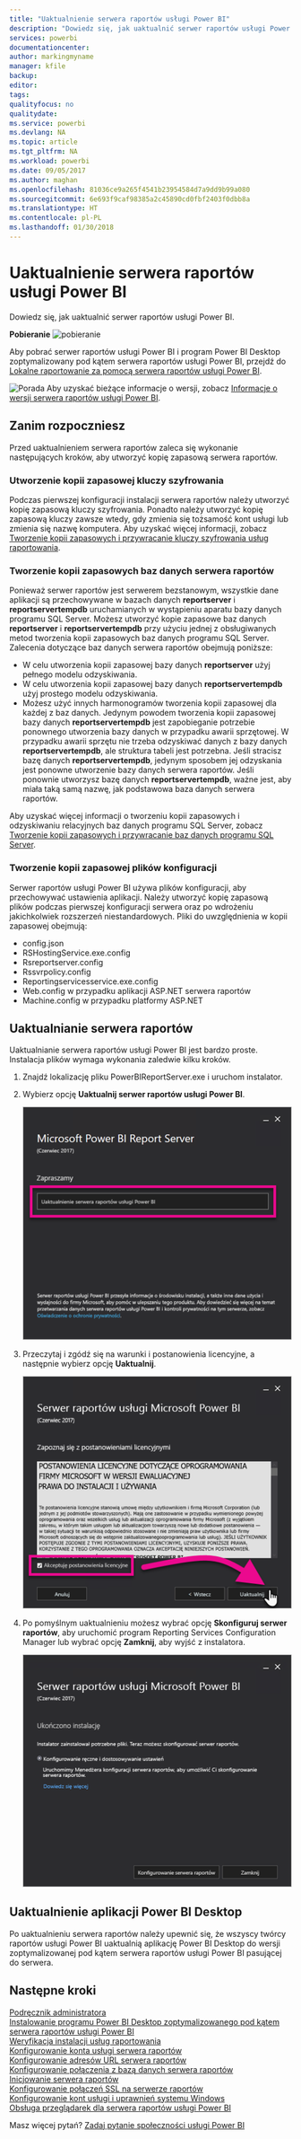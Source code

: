 ```yaml
---
title: "Uaktualnienie serwera raportów usługi Power BI"
description: "Dowiedz się, jak uaktualnić serwer raportów usługi Power BI."
services: powerbi
documentationcenter: 
author: markingmyname
manager: kfile
backup: 
editor: 
tags: 
qualityfocus: no
qualitydate: 
ms.service: powerbi
ms.devlang: NA
ms.topic: article
ms.tgt_pltfrm: NA
ms.workload: powerbi
ms.date: 09/05/2017
ms.author: maghan
ms.openlocfilehash: 81036ce9a265f4541b23954584d7a9dd9b99a080
ms.sourcegitcommit: 6e693f9caf98385a2c45890cd0fbf2403f0dbb8a
ms.translationtype: HT
ms.contentlocale: pl-PL
ms.lasthandoff: 01/30/2018
---
```

# <a name="upgrade-power-bi-report-server"></a>Uaktualnienie serwera raportów usługi Power BI
Dowiedz się, jak uaktualnić serwer raportów usługi Power BI.

 **Pobieranie** ![pobieranie](media/upgrade/download.png "pobieranie")

Aby pobrać serwer raportów usługi Power BI i program Power BI Desktop zoptymalizowany pod kątem serwera raportów usługi Power BI, przejdź do [Lokalne raportowanie za pomocą serwera raportów usługi Power BI](https://powerbi.microsoft.com/report-server/).

![Porada](media/upgrade/fyi-tip.png "Porada") Aby uzyskać bieżące informacje o wersji, zobacz [Informacje o wersji serwera raportów usługi Power BI](release-notes.md).

## <a name="before-you-begin"></a>Zanim rozpoczniesz
Przed uaktualnieniem serwera raportów zaleca się wykonanie następujących kroków, aby utworzyć kopię zapasową serwera raportów.

### <a name="backing-up-the-encryption-keys"></a>Utworzenie kopii zapasowej kluczy szyfrowania
Podczas pierwszej konfiguracji instalacji serwera raportów należy utworzyć kopię zapasową kluczy szyfrowania. Ponadto należy utworzyć kopię zapasową kluczy zawsze wtedy, gdy zmienia się tożsamość kont usługi lub zmienia się nazwę komputera. Aby uzyskać więcej informacji, zobacz [Tworzenie kopii zapasowych i przywracanie kluczy szyfrowania usług raportowania](https://docs.microsoft.com/sql/reporting-services/install-windows/ssrs-encryption-keys-back-up-and-restore-encryption-keys).

### <a name="backing-up-the-report-server-databases"></a>Tworzenie kopii zapasowych baz danych serwera raportów
Ponieważ serwer raportów jest serwerem bezstanowym, wszystkie dane aplikacji są przechowywane w bazach danych **reportserver** i **reportservertempdb** uruchamianych w wystąpieniu aparatu bazy danych programu SQL Server. Możesz utworzyć kopie zapasowe baz danych **reportserver** i **reportservertempdb** przy użyciu jednej z obsługiwanych metod tworzenia kopii zapasowych baz danych programu SQL Server. Zalecenia dotyczące baz danych serwera raportów obejmują poniższe:

* W celu utworzenia kopii zapasowej bazy danych **reportserver** użyj pełnego modelu odzyskiwania.
* W celu utworzenia kopii zapasowej bazy danych **reportservertempdb** użyj prostego modelu odzyskiwania.
* Możesz użyć innych harmonogramów tworzenia kopii zapasowej dla każdej z baz danych. Jedynym powodem tworzenia kopii zapasowej bazy danych **reportservertempdb** jest zapobieganie potrzebie ponownego utworzenia bazy danych w przypadku awarii sprzętowej. W przypadku awarii sprzętu nie trzeba odzyskiwać danych z bazy danych **reportservertempdb**, ale struktura tabeli jest potrzebna. Jeśli stracisz bazę danych **reportservertempdb**, jedynym sposobem jej odzyskania jest ponowne utworzenie bazy danych serwera raportów. Jeśli ponownie utworzysz bazę danych **reportservertempdb**, ważne jest, aby miała taką samą nazwę, jak podstawowa baza danych serwera raportów.

Aby uzyskać więcej informacji o tworzeniu kopii zapasowych i odzyskiwaniu relacyjnych baz danych programu SQL Server, zobacz [Tworzenie kopii zapasowych i przywracanie baz danych programu SQL Server](https://docs.microsoft.com/sql/relational-databases/backup-restore/back-up-and-restore-of-sql-server-databases).

### <a name="backing-up-the-configuration-files"></a>Tworzenie kopii zapasowej plików konfiguracji
Serwer raportów usługi Power BI używa plików konfiguracji, aby przechowywać ustawienia aplikacji. Należy utworzyć kopię zapasową plików podczas pierwszej konfiguracji serwera oraz po wdrożeniu jakichkolwiek rozszerzeń niestandardowych. Pliki do uwzględnienia w kopii zapasowej obejmują:

* config.json
* RSHostingService.exe.config
* Rsreportserver.config
* Rssvrpolicy.config
* Reportingservicesservice.exe.config
* Web.config w przypadku aplikacji ASP.NET serwera raportów
* Machine.config w przypadku platformy ASP.NET

## <a name="upgrade-the-report-server"></a>Uaktualnianie serwera raportów
Uaktualnianie serwera raportów usługi Power BI jest bardzo proste. Instalacja plików wymaga wykonania zaledwie kilku kroków.

1. Znajdź lokalizację pliku PowerBIReportServer.exe i uruchom instalator.
2. Wybierz opcję **Uaktualnij serwer raportów usługi Power BI**.
   
    ![](media/upgrade/reportserver-upgrade1.png "Uaktualnienie serwera raportów usługi Power BI")
3. Przeczytaj i zgódź się na warunki i postanowienia licencyjne, a następnie wybierz opcję **Uaktualnij**.
   
    ![](media/upgrade/reportserver-upgrade-eula.png "Umowa licencyjna")
4. Po pomyślnym uaktualnieniu możesz wybrać opcję **Skonfiguruj serwer raportów**, aby uruchomić program Reporting Services Configuration Manager lub wybrać opcję **Zamknij**, aby wyjść z instalatora.
   
    ![](media/upgrade/reportserver-upgrade-configure.png)

## <a name="upgrade-power-bi-desktop"></a>Uaktualnienie aplikacji Power BI Desktop
Po uaktualnieniu serwera raportów należy upewnić się, że wszyscy twórcy raportów usługi Power BI uaktualnią aplikację Power BI Desktop do wersji zoptymalizowanej pod kątem serwera raportów usługi Power BI pasującej do serwera.

## <a name="next-steps"></a>Następne kroki
[Podręcznik administratora](admin-handbook-overview.md)  
[Instalowanie programu Power BI Desktop zoptymalizowanego pod kątem serwera raportów usługi Power BI](install-powerbi-desktop.md)  
[Weryfikacja instalacji usług raportowania](https://docs.microsoft.com/sql/reporting-services/install-windows/verify-a-reporting-services-installation)  
[Konfigurowanie konta usługi serwera raportów](https://docs.microsoft.com/sql/reporting-services/install-windows/configure-the-report-server-service-account-ssrs-configuration-manager)  
[Konfigurowanie adresów URL serwera raportów](https://docs.microsoft.com/sql/reporting-services/install-windows/configure-report-server-urls-ssrs-configuration-manager)  
[Konfigurowanie połączenia z bazą danych serwera raportów](https://docs.microsoft.com/sql/reporting-services/install-windows/configure-a-report-server-database-connection-ssrs-configuration-manager)  
[Inicjowanie serwera raportów](https://docs.microsoft.com/sql/reporting-services/install-windows/ssrs-encryption-keys-initialize-a-report-server)  
[Konfigurowanie połączeń SSL na serwerze raportów](https://docs.microsoft.com/sql/reporting-services/security/configure-ssl-connections-on-a-native-mode-report-server)  
[Konfigurowanie kont usługi i uprawnień systemu Windows](https://docs.microsoft.com/sql/database-engine/configure-windows/configure-windows-service-accounts-and-permissions)  
[Obsługa przeglądarek dla serwera raportów usługi Power BI](browser-support.md)

Masz więcej pytań? [Zadaj pytanie społeczności usługi Power BI](https://community.powerbi.com/)

